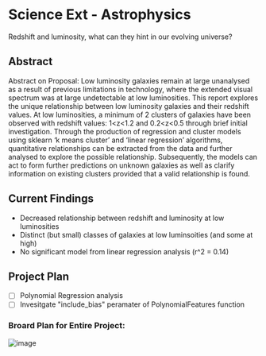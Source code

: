 # Science Ext - Astrophysics

Redshift and luminosity, what can they hint in our evolving universe?

## Abstract

Abstract on Proposal: Low luminosity galaxies remain at large unanalysed as a result of previous limitations in technology, where the extended visual spectrum was at large undetectable at low luminosities. This report explores the unique relationship between low luminosity galaxies and their redshift values. At low luminosities, a minimum of 2 clusters of galaxies have been observed with redshift values: 1<z<1.2 and 0.2<z<0.5 through brief initial investigation. Through the production of regression and cluster models using sklearn ‘k means cluster’ and ‘linear regression’ algorithms, quantitative relationships can be extracted from the data and further analysed to explore the possible relationship. Subsequently, the models can act to form further predictions on unknown galaxies as well as clarify information on existing clusters provided that a valid relationship is found. 

## Current Findings

- Decreased relationship between redshift and luminosity at low luminosities
- Distinct (but small) classes of galaxies at low luminsoities (and some at high)
- No significant model from linear regression analysis (r^2 = 0.14)

## Project Plan

- [ ] Polynomial Regression analysis
- [ ] Invesitgate "include_bias" peramater of PolynomialFeatures function

### Broard Plan for Entire Project:

![image](https://user-images.githubusercontent.com/67666971/170865874-d73b412c-320b-4966-b5d2-942233f580a8.png)
